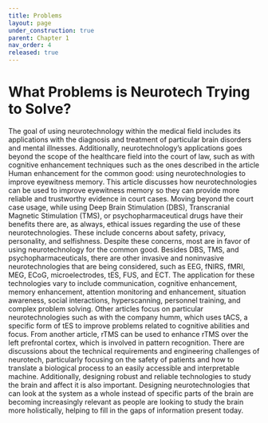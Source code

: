 ```yaml
---
title: Problems
layout: page
under_construction: true
parent: Chapter 1
nav_order: 4
released: true
---
```


# What Problems is Neurotech Trying to Solve?
The goal of using neurotechnology within the medical field includes its applications with the diagnosis and treatment of particular brain disorders and mental illnesses. Additionally, neurotechnology’s applications goes beyond the scope of the healthcare field into the court of law, such as with cognitive enhancement techniques such as the ones described in the article Human enhancement for the common good: using neurotechnologies to improve eyewitness memory. This article discusses how neurotechnologies can be used to improve eyewitness memory so they can provide more reliable and trustworthy evidence in court cases. Moving beyond the court case usage, while using Deep Brain Stimulation (DBS), Transcranial Magnetic Stimulation (TMS), or psychopharmaceutical drugs have their benefits there are, as always, ethical issues regarding the use of these neurotechnologies. These include concerns about safety, privacy, personality, and selfishness. Despite these concerns, most are in favor of using neurotechnology for the common good. Besides DBS, TMS, and psychopharmaceuticals, there are other invasive and noninvasive neurotechnologies that are being considered, such as EEG, fNIRS, fMRI, MEG, ECoG, microelectrodes, tES, FUS, and ECT. The application for these technologies vary to include communication, cognitive enhancement, memory enhancement, attention monitoring and enhancement, situation awareness, social interactions, hyperscanning, personnel training, and complex problem solving. Other articles focus on particular neurotechnologies such as with the company humm, which uses tACS, a specific form of tES to improve problems related to cognitive abilities and focus. From another article, rTMS can be used to enhance rTMS over the left prefrontal cortex, which is involved in pattern recognition. There are discussions about the technical requirements and engineering challenges of neurotech, particularly focusing on the safety of patients and how to translate a biological process to an easily accessible and interpretable machine. Additionally, designing robust and reliable technologies to study the brain and affect it is also important. Designing neurotechnologies that can look at the system as a whole instead of specific parts of the brain are becoming increasingly relevant as people are looking to study the brain more holistically, helping to fill in the gaps of information present today.